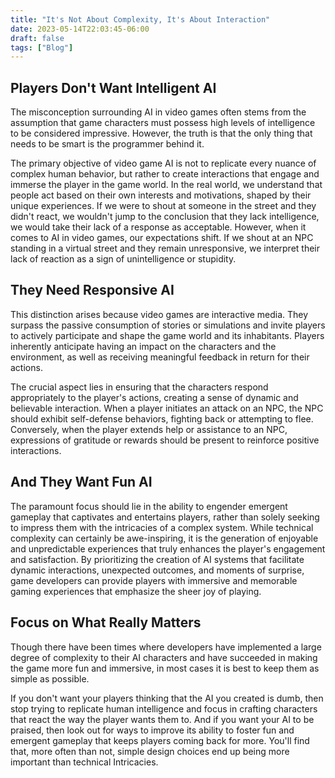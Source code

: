 ```yaml
---
title: "It's Not About Complexity, It's About Interaction"
date: 2023-05-14T22:03:45-06:00
draft: false
tags: ["Blog"]
---
```


## Players Don't Want Intelligent AI

The misconception surrounding AI in video games often stems from the assumption that game characters must possess high levels of intelligence to be considered impressive. However, the truth is that the only thing that needs to be smart is the programmer behind it.

The primary objective of video game AI is not to replicate every nuance of complex human behavior, but rather to create interactions that engage and immerse the player in the game world. In the real world, we understand that people act based on their own interests and motivations, shaped by their unique experiences. If we were to shout at someone in the street and they didn't react, we wouldn't jump to the conclusion that they lack intelligence, we would take their lack of a response as acceptable. However, when it comes to AI in video games, our expectations shift. If we shout at an NPC standing in a virtual street and they remain unresponsive, we interpret their lack of reaction as a sign of unintelligence or stupidity.

## They Need Responsive AI

This distinction arises because video games are interactive media. They surpass the passive consumption of stories or simulations and invite players to actively participate and shape the game world and its inhabitants. Players inherently anticipate having an impact on the characters and the environment, as well as receiving meaningful feedback in return for their actions.

The crucial aspect lies in ensuring that the characters respond appropriately to the player's actions, creating a sense of dynamic and believable interaction. When a player initiates an attack on an NPC, the NPC should exhibit self-defense behaviors, fighting back or attempting to flee. Conversely, when the player extends help or assistance to an NPC, expressions of gratitude or rewards should be present to reinforce positive interactions. 

## And They Want Fun AI

The paramount focus should lie in the ability to engender emergent gameplay that captivates and entertains players, rather than solely seeking to impress them with the intricacies of a complex system. While technical complexity can certainly be awe-inspiring, it is the generation of enjoyable and unpredictable experiences that truly enhances the player's engagement and satisfaction. By prioritizing the creation of AI systems that facilitate dynamic interactions, unexpected outcomes, and moments of surprise, game developers can provide players with immersive and memorable gaming experiences that emphasize the sheer joy of playing. 

## Focus on What Really Matters

Though there have been times where developers have implemented a large degree of complexity to their AI characters and have succeeded in making the game more fun and immersive, in most cases it is best to keep them as simple as possible.

If you don't want your players thinking that the AI you created is dumb, then stop trying to replicate human intelligence and focus in crafting characters that react the way the player wants them to. And if you want your AI to be praised, then look out for ways to improve its ability to foster fun and emergent gameplay that keeps players coming back for more. You'll find that, more often than not, simple design choices end up being more important than technical 
Intricacies.